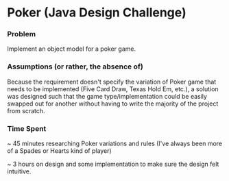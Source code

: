 # Poker (Java Design Challenge)

### Problem

Implement an object model for a poker game.

### Assumptions (or rather, the absence of)

Because the requirement doesn't specify the variation of Poker game that needs to be implemented (Five Card Draw,
Texas Hold Em, etc.), a solution was designed such that the game type/implementation could be easily
swapped out for another without having to write the majority of the project from scratch.

### Time Spent

~ 45 minutes researching Poker variations and rules (I've always been more of a Spades or Hearts kind of player)

~ 3 hours on design and some implementation to make sure the design felt intuitive.